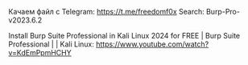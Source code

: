
Качаем файл с Telegram:
https://t.me/freedomf0x
Search: Burp-Pro-v2023.6.2

Install Burp Suite Professional in Kali Linux 2024 for FREE | Burp Suite Professional | | Kali Linux:
https://www.youtube.com/watch?v=KdEmPpmHCHY
